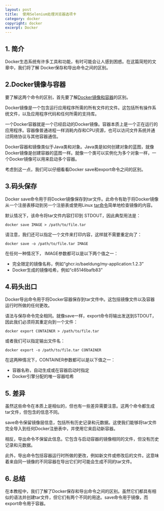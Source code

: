 ```yaml
---
layout: post
title:  使用Selenium处理浏览器选项卡
category: docker
copyright: docker
excerpt: Docker
---
```


## 1. 简介

Docker生态系统有许多工具和功能，有时可能会让人感到困惑。在这篇简短的文章中，我们将了解 Docker保存和导出命令之间的区别。

## 2.Docker镜像与容器

要了解这两个命令的区别，首先要了解[Docker镜像和容器](https://www.baeldung.com/ops/docker-images-vs-containers)的区别。

Docker镜像是一个包含运行应用程序所需的所有文件的文件。这包括所有操作系统文件，以及应用程序代码和任何所需的支持库。

一个Docker容器就是一个已经启动的Docker镜像。容器本质上是一个正在运行的应用程序。容器像普通进程一样消耗内存和CPU资源，也可以访问文件系统并通过网络协议与其他容器通信。

Docker容器和镜像类似于Java类和对象。Java类是如何创建对象的蓝图，就像Docker镜像是创建容器的蓝图一样。就像一个类可以实例化为多个对象一样，一个Docker镜像可以用来启动多个容器。

考虑到这一点，我们可以仔细看看Docker save和export命令之间的区别。

## 3.码头保存

Docker save命令用于将Docker镜像保存到tar文件。此命令有助于将Docker镜像从一个注册表移动到另一个注册表或使用Linux [tar命令](https://www.baeldung.com/linux/tar-command)简单地检查镜像的内容。

默认情况下，该命令将tar文件内容打印到 STDOUT，因此典型用法是：

```shell
docker save IMAGE > /path/to/file.tar
```

请注意，我们还可以指定一个文件来打印内容，这样就不需要重定向了：

```shell
docker save -o /path/to/file.tar IMAGE 
```

在任何一种情况下， IMAGE参数都可以是以下两个值之一：

-   完全限定的镜像名称，例如“ghcr.io/baeldung/my-application:1.2.3”
-  Docker生成的镜像哈希，例如“c85146bafb83”

## 4.码头出口

Docker导出命令用于将Docker容器保存到tar文件中。这包括镜像文件以及容器运行时所做的任何更改。

语法与保存命令完全相同。就像save一样，export命令将输出发送到STDOUT，因此我们必须将其重定向到一个文件：

```shell
docker export CONTAINER > /path/to/file.tar
```

或者我们可以指定输出文件名：

```shell
docker export -o /path/to/file.tar CONTAINER
```

在这两种情况下，CONTAINER参数都可以是以下值之一：

-   容器名称，自动生成或在容器启动时指定
-  Docker引擎分配的唯一容器哈希

## 5. 差异

虽然这些命令在本质上是相似的，但也有一些差异需要注意。这两个命令都生成tar文件，但包含的信息不同。

save命令保留镜像层信息，包括所有历史记录和元数据。这使我们能够将tar文件完全导入到任何Docker注册表中，并使用它来启动新容器。

相反，导出命令不保留此信息。它包含与启动容器的镜像相同的文件，但没有历史记录和元数据。

此外，导出命令包括容器运行时所做的更改，例如新文件或修改后的文件。这意味着来自同一镜像的不同容器在导出它们时可能会生成不同的tar文件。

## 6. 总结

在本教程中，我们了解了Docker保存和导出命令之间的区别。虽然它们都具有相似的语法并创建tar文件，但它们有两个不同的用途。save命令用于镜像，而export命令用于容器。
